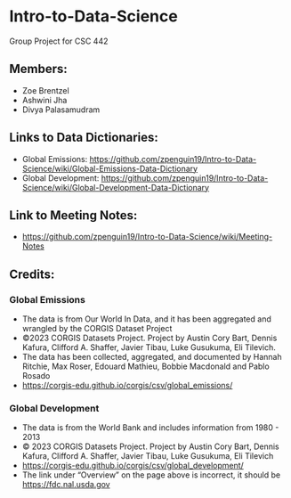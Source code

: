 # Intro-to-Data-Science
Group Project for CSC 442

## Members:
* Zoe Brentzel
* Ashwini Jha
* Divya Palasamudram

## Links to Data Dictionaries:
* Global Emissions: https://github.com/zpenguin19/Intro-to-Data-Science/wiki/Global-Emissions-Data-Dictionary
* Global Development: https://github.com/zpenguin19/Intro-to-Data-Science/wiki/Global-Development-Data-Dictionary

## Link to Meeting Notes:
* https://github.com/zpenguin19/Intro-to-Data-Science/wiki/Meeting-Notes

## Credits:
### Global Emissions
* The data is from Our World In Data, and it has been aggregated and wrangled by the CORGIS Dataset Project
* ©2023 CORGIS Datasets Project. Project by Austin Cory Bart, Dennis Kafura, Clifford A. Shaffer, Javier Tibau, Luke Gusukuma, Eli Tilevich.
* The data has been collected, aggregated, and documented by Hannah Ritchie, Max Roser, Edouard Mathieu, Bobbie Macdonald and Pablo Rosado
* https://corgis-edu.github.io/corgis/csv/global_emissions/

### Global Development
* The data is from the World Bank and includes information from 1980 - 2013
* © 2023 CORGIS Datasets Project. Project by Austin Cory Bart, Dennis Kafura, Clifford A. Shaffer, Javier Tibau, Luke Gusukuma, Eli Tilevich
* https://corgis-edu.github.io/corgis/csv/global_development/
* The link under “Overview” on the page above is incorrect, it should be https://fdc.nal.usda.gov
